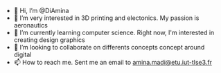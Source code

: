 - 👋 Hi, I’m @DiAmina
- 👀 I’m very interested in 3D printing and electonics. My passion is aeronautics
- 🌱 I’m currently learning computer science. Right now, I'm interested in creating design graphics
- 💞️ I’m looking to collaborate on differents concepts concept around digital 
- 📫 How to reach me. Sent me an email to amina.madi@etu.iut-tlse3.fr

<!---
DiAmina/DiAmina is a ✨ special ✨ repository because its `README.md` (this file) appears on your GitHub profile.
You can click the Preview link to take a look at your changes.
--->
